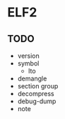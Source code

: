 # ELF2

## TODO
- version
- symbol
    - lto
- demangle
- section group
- decompress
- debug-dump
- note
